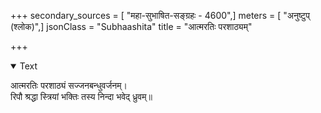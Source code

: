 +++
secondary_sources = [ "महा-सुभाषित-सङ्ग्रहः - 4600",]
meters = [ "अनुष्टुप् (श्लोक)",]
jsonClass = "Subhaashita"
title = "आत्मरतिः परशाठ्यम्"

+++

<details open><summary>Text</summary>

आत्मरतिः परशाठ्यं सज्जनबन्धुवर्जनम्।  
रिपौ श्रद्धा स्त्रियां भक्तिः तस्य निन्दा भवेद् ध्रुवम्॥
</details>
